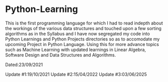 # Python-Learning
This is the first programming language for which I had to read indepth about the workings of the various data structures and touched upon a few sorting algorithms as in the Syllabus and I have now segregated my code into Python Learnings and Python Projects directories so as to accomodate my upcoming Project in Python Language.
Using this for more advance topics such as Machine Learning with updated learnings in Linear Algebra, Software Design and Data Structures and Algorithms.

Dated:23/09/2021

Update #1:19/10/2021
Update #2:15/04/2022
Update #3:03/06/2025
